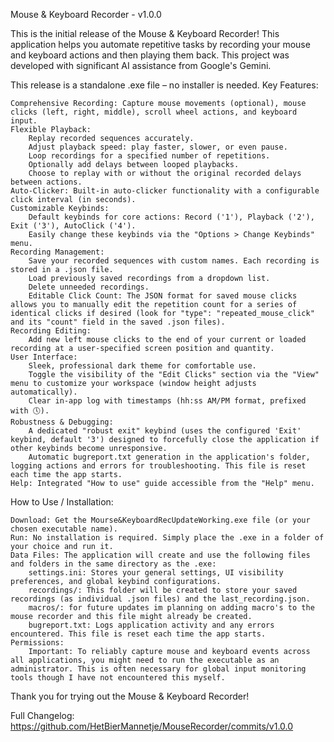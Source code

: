 Mouse & Keyboard Recorder - v1.0.0

This is the initial release of the Mouse & Keyboard Recorder! This application helps you automate repetitive tasks by recording your mouse and keyboard actions and then playing them back. This project was developed with significant AI assistance from Google's Gemini.

This release is a standalone .exe file – no installer is needed.
Key Features:

    Comprehensive Recording: Capture mouse movements (optional), mouse clicks (left, right, middle), scroll wheel actions, and keyboard input.
    Flexible Playback:
        Replay recorded sequences accurately.
        Adjust playback speed: play faster, slower, or even pause.
        Loop recordings for a specified number of repetitions.
        Optionally add delays between looped playbacks.
        Choose to replay with or without the original recorded delays between actions.
    Auto-Clicker: Built-in auto-clicker functionality with a configurable click interval (in seconds).
    Customizable Keybinds:
        Default keybinds for core actions: Record ('1'), Playback ('2'), Exit ('3'), AutoClick ('4').
        Easily change these keybinds via the "Options > Change Keybinds" menu.
    Recording Management:
        Save your recorded sequences with custom names. Each recording is stored in a .json file.
        Load previously saved recordings from a dropdown list.
        Delete unneeded recordings.
        Editable Click Count: The JSON format for saved mouse clicks allows you to manually edit the repetition count for a series of identical clicks if desired (look for "type": "repeated_mouse_click" and its "count" field in the saved .json files).
    Recording Editing:
        Add new left mouse clicks to the end of your current or loaded recording at a user-specified screen position and quantity.
    User Interface:
        Sleek, professional dark theme for comfortable use.
        Toggle the visibility of the "Edit Clicks" section via the "View" menu to customize your workspace (window height adjusts automatically).
        Clear in-app log with timestamps (hh:ss AM/PM format, prefixed with 🕔).
    Robustness & Debugging:
        A dedicated "robust exit" keybind (uses the configured 'Exit' keybind, default '3') designed to forcefully close the application if other keybinds become unresponsive.
        Automatic bugreport.txt generation in the application's folder, logging actions and errors for troubleshooting. This file is reset each time the app starts.
    Help: Integrated "How to use" guide accessible from the "Help" menu.

How to Use / Installation:

    Download: Get the Mourse&KeyboardRecUpdateWorking.exe file (or your chosen executable name).
    Run: No installation is required. Simply place the .exe in a folder of your choice and run it.
    Data Files: The application will create and use the following files and folders in the same directory as the .exe:
        settings.ini: Stores your general settings, UI visibility preferences, and global keybind configurations.
        recordings/: This folder will be created to store your saved recordings (as individual .json files) and the last_recording.json.
        macros/: for future updates im planning on adding macro's to the mouse recorder and this file might already be created.
        bugreport.txt: Logs application activity and any errors encountered. This file is reset each time the app starts.
    Permissions:
        Important: To reliably capture mouse and keyboard events across all applications, you might need to run the executable as an administrator. This is often necessary for global input monitoring tools though I have not encountered this myself.

Thank you for trying out the Mouse & Keyboard Recorder!

Full Changelog: https://github.com/HetBierMannetje/MouseRecorder/commits/v1.0.0
